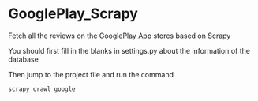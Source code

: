 # GooglePlay_Scrapy
Fetch all the reviews on the GooglePlay App stores based on Scrapy


You should first fill in the blanks in settings.py about the information of the database 

Then jump to the project file and run the command


`scrapy crawl google
`

